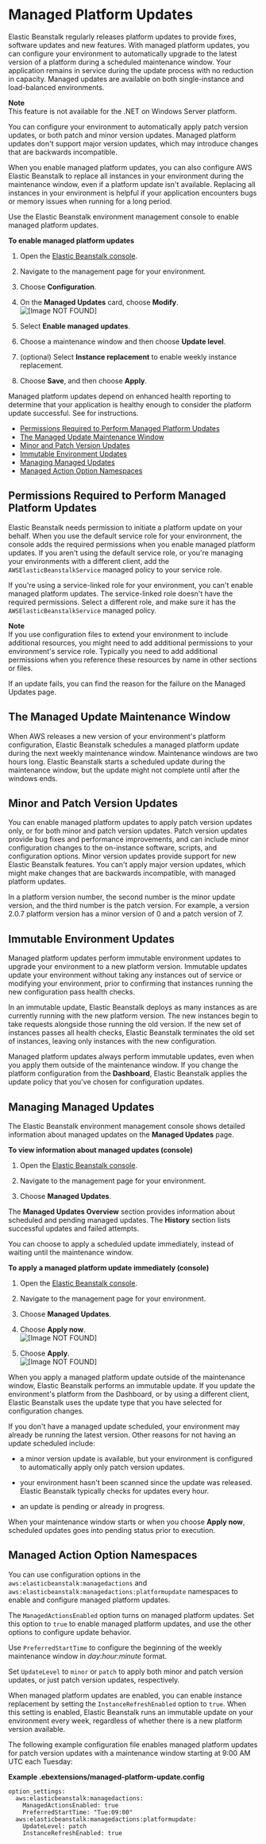# Managed Platform Updates<a name="environment-platform-update-managed"></a>

Elastic Beanstalk regularly releases platform updates to provide fixes, software updates and new features\. With managed platform updates, you can configure your environment to automatically upgrade to the latest version of a platform during a scheduled maintenance window\. Your application remains in service during the update process with no reduction in capacity\. Managed updates are available on both single\-instance and load\-balanced environments\. 

**Note**  
This feature is not available for the \.NET on Windows Server platform\.

You can configure your environment to automatically apply patch version updates, or both patch and minor version updates\. Managed platform updates don't support major version updates, which may introduce changes that are backwards incompatible\.

When you enable managed platform updates, you can also configure AWS Elastic Beanstalk to replace all instances in your environment during the maintenance window, even if a platform update isn't available\. Replacing all instances in your environment is helpful if your application encounters bugs or memory issues when running for a long period\.

Use the Elastic Beanstalk environment management console to enable managed platform updates\.

**To enable managed platform updates**

1. Open the [Elastic Beanstalk console](https://console.aws.amazon.com/elasticbeanstalk)\.

1. Navigate to the management page for your environment\.

1. Choose **Configuration**\.

1. On the **Managed Updates** card, choose **Modify**\.  
![\[Image NOT FOUND\]](http://docs.aws.amazon.com/elasticbeanstalk/latest/dg/images/environments-cfg-managedupdates.png)

1. Select **Enable managed updates**\.

1. Choose a maintenance window and then choose **Update level**\.

1. \(optional\) Select **Instance replacement** to enable weekly instance replacement\.

1. Choose **Save**, and then choose **Apply**\.

Managed platform updates depend on enhanced health reporting to determine that your application is healthy enough to consider the platform update successful\. See  for instructions\.


+ [Permissions Required to Perform Managed Platform Updates](#environment-platform-update-managed-perms)
+ [The Managed Update Maintenance Window](#environment-platform-update-managed-window)
+ [Minor and Patch Version Updates](#environment-platform-update-managed-versioning)
+ [Immutable Environment Updates](#environment-platform-update-managed-immutable)
+ [Managing Managed Updates](#environment-platform-update-managed-managing)
+ [Managed Action Option Namespaces](#environment-platform-update-managed-namespace)

## Permissions Required to Perform Managed Platform Updates<a name="environment-platform-update-managed-perms"></a>

Elastic Beanstalk needs permission to initiate a platform update on your behalf\. When you use the default service role for your environment, the console adds the required permissions when you enable managed platform updates\. If you aren't using the default service role, or you're managing your environments with a different client, add the `AWSElasticBeanstalkService` managed policy to your service role\.

If you're using a service\-linked role for your environment, you can't enable managed platform updates\. The service\-linked role doesn't have the required permissions\. Select a different role, and make sure it has the `AWSElasticBeanstalkService` managed policy\.

**Note**  
If you use configuration files to extend your environment to include additional resources, you might need to add additional permissions to your environment's service role\. Typically you need to add additional permissions when you reference these resources by name in other sections or files\.

If an update fails, you can find the reason for the failure on the Managed Updates page\.

## The Managed Update Maintenance Window<a name="environment-platform-update-managed-window"></a>

When AWS releases a new version of your environment's platform configuration, Elastic Beanstalk schedules a managed platform update during the next weekly maintenance window\. Maintenance windows are two hours long\. Elastic Beanstalk starts a scheduled update during the maintenance window, but the update might not complete until after the windows ends\.

## Minor and Patch Version Updates<a name="environment-platform-update-managed-versioning"></a>

You can enable managed platform updates to apply patch version updates only, or for both minor and patch version updates\. Patch version updates provide bug fixes and performance improvements, and can include minor configuration changes to the on\-instance software, scripts, and configuration options\. Minor version updates provide support for new Elastic Beanstalk features\. You can't apply major version updates, which might make changes that are backwards incompatible, with managed platform updates\.

In a platform version number, the second number is the minor update version, and the third number is the patch version\. For example, a version 2\.0\.7 platform version has a minor version of 0 and a patch version of 7\.

## Immutable Environment Updates<a name="environment-platform-update-managed-immutable"></a>

Managed platform updates perform immutable environment updates to upgrade your environment to a new platform version\. Immutable updates update your environment without taking any instances out of service or modifying your environment, prior to confirming that instances running the new configuration pass health checks\. 

In an immutable update, Elastic Beanstalk deploys as many instances as are currently running with the new platform version\. The new instances begin to take requests alongside those running the old version\. If the new set of instances passes all health checks, Elastic Beanstalk terminates the old set of instances, leaving only instances with the new configuration\.

Managed platform updates always perform immutable updates, even when you apply them outside of the maintenance window\. If you change the platform configuration from the **Dashboard**, Elastic Beanstalk applies the update policy that you've chosen for configuration updates\.

## Managing Managed Updates<a name="environment-platform-update-managed-managing"></a>

The Elastic Beanstalk environment management console shows detailed information about managed updates on the **Managed Updates** page\.

**To view information about managed updates \(console\)**

1. Open the [Elastic Beanstalk console](https://console.aws.amazon.com/elasticbeanstalk)\.

1. Navigate to the management page for your environment\.

1. Choose **Managed Updates**\.

The **Managed Updates Overview** section provides information about scheduled and pending managed updates\. The **History** section lists successful updates and failed attempts\.

You can choose to apply a scheduled update immediately, instead of waiting until the maintenance window\. 

**To apply a managed platform update immediately \(console\)**

1. Open the [Elastic Beanstalk console](https://console.aws.amazon.com/elasticbeanstalk)\.

1. Navigate to the management page for your environment\.

1. Choose **Managed Updates**\.

1. Choose **Apply now**\.  
![\[Image NOT FOUND\]](http://docs.aws.amazon.com/elasticbeanstalk/latest/dg/images/environment-management-managedupdateoverview.png)

1. Choose **Apply**\.  
![\[Image NOT FOUND\]](http://docs.aws.amazon.com/elasticbeanstalk/latest/dg/images/environment-management-applymanagedaction.png)

When you apply a managed platform update outside of the maintenance window, Elastic Beanstalk performs an immutable update\. If you update the environment's platform from the Dashboard, or by using a different client, Elastic Beanstalk uses the update type that you have selected for configuration changes\.

If you don't have a managed update scheduled, your environment may already be running the latest version\. Other reasons for not having an update scheduled include:

+ a minor version update is available, but your environment is configured to automatically apply only patch version updates\.

+ your environment hasn't been scanned since the update was released\. Elastic Beanstalk typically checks for updates every hour\.

+ an update is pending or already in progress\.

When your maintenance window starts or when you choose **Apply now**, scheduled updates goes into pending status prior to execution\. 

## Managed Action Option Namespaces<a name="environment-platform-update-managed-namespace"></a>

You can use configuration options in the `aws:elasticbeanstalk:managedactions` and `aws:elasticbeanstalk:managedactions:platformupdate` namespaces to enable and configure managed platform updates\.

The `ManagedActionsEnabled` option turns on managed platform updates\. Set this option to `true` to enable managed platform updates, and use the other options to configure update behavior\.

Use `PreferredStartTime` to configure the beginning of the weekly maintenance window in *day*:*hour*:*minute* format\.

Set `UpdateLevel` to `minor` or `patch` to apply both minor and patch version updates, or just patch version updates, respectively\.

When managed platform updates are enabled, you can enable instance replacement by setting the `InstanceRefreshEnabled` option to `true`\. When this setting is enabled, Elastic Beanstalk runs an immutable update on your environment every week, regardless of whether there is a new platform version available\.

The following example configuration file enables managed platform updates for patch version updates with a maintenance window starting at 9:00 AM UTC each Tuesday:

**Example \.ebextensions/managed\-platform\-update\.config**  

```
option_settings:
  aws:elasticbeanstalk:managedactions:
    ManagedActionsEnabled: true
    PreferredStartTime: "Tue:09:00"
  aws:elasticbeanstalk:managedactions:platformupdate:
    UpdateLevel: patch
    InstanceRefreshEnabled: true
```
